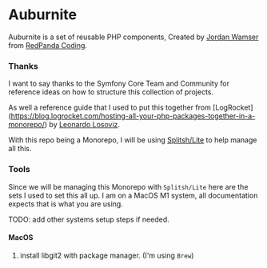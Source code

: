 # Auburnite

Auburnite is a set of reusable PHP components, Created by
[Jordan Wamser](https://github.com/jmwamser)
from [RedPanda Coding](https://github.com/redpandacoding).

### Thanks
I want to say thanks to the Symfony Core Team and Community for reference ideas
on how to structure this collection of projects.

As well a reference guide that I used to put this together from [LogRocket]
(https://blog.logrocket.com/hosting-all-your-php-packages-together-in-a-monorepo/)
by [Leonardo Losoviz](https://blog.logrocket.com/author/leonardolosoviz/).

With this repo being a Monorepo, I will be using [Splitsh/Lite](https://github.com/splitsh/lite)
to help manage all this.

### Tools
Since we will be managing this Monorepo with `Splitsh/Lite` here are the
sets I used to set this all up. I am on a MacOS M1 system, all documentation
expects that is what you are using.

TODO: add other systems setup steps if needed.

#### MacOS
1. install libgit2 with package manager. (I'm using `Brew`)
